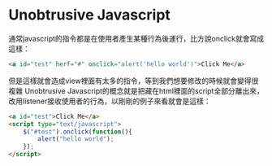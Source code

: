 # Unobtrusive Javascript
通常javascript的指令都是在使用者產生某種行為後運行，比方說onclick就會寫成這樣：


```html
<a id="test" herf="#" onclick="alert('hello world')">Click Me</a>
```

但是這樣就會造成view裡面有太多的指令，等到我們想要修改的時候就會變得很複雜
Unobtrusive Javascript的概念就是把藏在html裡面的script全部分離出來，改用listener接收使用者的行為，以剛剛的例子來看就會是這樣：


```html
<a id="test">Click Me</a>
<script type="text/javascript">
    $("#test").onclick(function(){
    	alert("hello world");
    });
</script>
```
